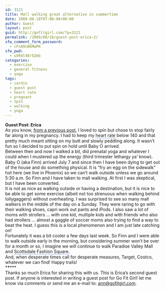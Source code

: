 ```yaml
---
id: 3121
title: Mall walking great alternative in summertime
date: 2009-08-18T07:00:08+00:00
author: Guest
layout: post
guid: http://gofitgirl.com/?p=3121
permalink: /2009/08/18/guest-post-erica-2/
sfw_comment_form_password:
  - cFsA9cBkMwPK
sfw_pwd:
  - uVR4l98r5Zmb
categories:
  - exercise
  - general fitness
  - yoga
tags:
  - cardio
  - guest post
  - heart rate
  - pregnant
  - spin
  - walking
  - yoga
---
```

**Guest Post: Erica**  
As you know, [from a previous post](http://gofitgirl.com/?p=2915), I loved to spin but chose to stop fairly far along in my pregnancy. I had to keep my <span id="lw_1250569043_5" style="line-height: 1.2em; outline-style: none; outline-width: initial; outline-color: initial; border-bottom-style: dashed; border-bottom-width: 1px; border-bottom-color: #0066cc; cursor: pointer;">heart rate</span> below 140 and that pretty much meant sitting on my butt and slowly peddling along. It wasn&#8217;t fun so I decided to put spin on hold until Baby O arrived.  
Between then and now I walked a bit, did <span id="lw_1250569043_6" style="line-height: 1.2em; outline-style: none; outline-width: initial; outline-color: initial; cursor: pointer; background-image: initial; background-repeat: initial; background-attachment: initial; -webkit-background-clip: initial; -webkit-background-origin: initial; background-color: transparent; border-bottom-style: none; border-bottom-width: initial; border-bottom-color: initial; background-position: initial initial;">prenatal yoga</span> and whatever I could when I mustered up the energy (<span id="lw_1250569043_7" style="line-height: 1.2em; outline-style: none; outline-width: initial; outline-color: initial;">third trimester</span> lethargy ya&#8217; know).  
Baby O (aka Finn) arrived July 7 and since then I have been dying to get out of the house and do something physical. It is &#8220;fry an egg on the sidewalk&#8221; hot here (we live in Phoenix) so we can&#8217;t walk outside unless we go around 5:30 a.m. So Finn and I have taken to mall walking. At first I was skeptical, but I have been converted.  
It is not as nice as walking outside or having a destination, but it is nice to be able to get some exercise (albeit not too strenuous when walking behind lollygaggers) without overheating. I was surprised to see so many mall walkers in the middle of the day on a Sunday. They were raring to go with their walking shoes, capri work out pants and iPods. I also saw a lot of moms with strollers &#8230; with one kid, multiple kids and with friends who also had strollers &#8230; almost a gaggle of soccer moms also trying to find a way to beat the heat. I guess this is a local phenomenon and I am just late catching on!  
Fortunately it was a bit cooler a few days last week. So Finn and I were able to walk outside early in the morning, but considering summer won&#8217;t be over for a month or so, I imagine we will continue to walk Paradise Valley Mall and <span id="lw_1250569043_8" style="line-height: 1.2em; outline-style: none; outline-width: initial; outline-color: initial; border-bottom-style: dashed; border-bottom-width: 1px; border-bottom-color: #0066cc; cursor: pointer;">Scottsdale Fashion Square</span>.  
And, when desperate times call for desperate measures, Target, Costco, whatever we can find! Happy trails!  
\***\***\***  
Thanks so much Erica for sharing this with us. This is Erica&#8217;s second guest post. If anyone is interested in writing a guest post for Go Fit Girl! let me know via comments or send me an e-mail to: ann@gofitgirl.com.